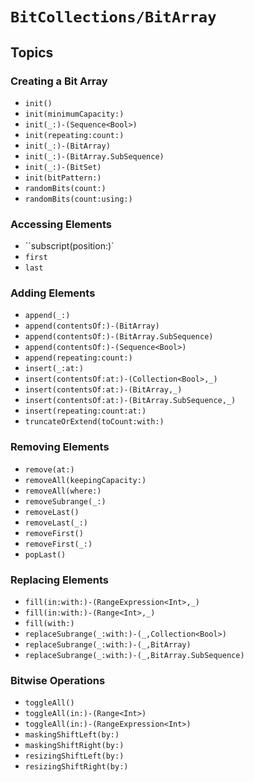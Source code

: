 # ``BitCollections/BitArray``

<!-- Summary -->

<!-- ## Overview -->

## Topics

### Creating a Bit Array

- ``init()``
- ``init(minimumCapacity:)``
- ``init(_:)-(Sequence<Bool>)``
- ``init(repeating:count:)``
- ``init(_:)-(BitArray)``
- ``init(_:)-(BitArray.SubSequence)``
- ``init(_:)-(BitSet)``
- ``init(bitPattern:)``
- ``randomBits(count:)``
- ``randomBits(count:using:)``

### Accessing Elements

- ``subscript(position:)`
- ``first``
- ``last``

### Adding Elements

- ``append(_:)``
- ``append(contentsOf:)-(BitArray)``
- ``append(contentsOf:)-(BitArray.SubSequence)``
- ``append(contentsOf:)-(Sequence<Bool>)``
- ``append(repeating:count:)``
- ``insert(_:at:)``
- ``insert(contentsOf:at:)-(Collection<Bool>,_)``
- ``insert(contentsOf:at:)-(BitArray,_)``
- ``insert(contentsOf:at:)-(BitArray.SubSequence,_)``
- ``insert(repeating:count:at:)``
- ``truncateOrExtend(toCount:with:)``

### Removing Elements

- ``remove(at:)``
- ``removeAll(keepingCapacity:)``
- ``removeAll(where:)``
- ``removeSubrange(_:)``
- ``removeLast()``
- ``removeLast(_:)``
- ``removeFirst()``
- ``removeFirst(_:)``
- ``popLast()``

### Replacing Elements

- ``fill(in:with:)-(RangeExpression<Int>,_)``
- ``fill(in:with:)-(Range<Int>,_)``
- ``fill(with:)``
- ``replaceSubrange(_:with:)-(_,Collection<Bool>)``
- ``replaceSubrange(_:with:)-(_,BitArray)``
- ``replaceSubrange(_:with:)-(_,BitArray.SubSequence)``

### Bitwise Operations

- ``toggleAll()``
- ``toggleAll(in:)-(Range<Int>)``
- ``toggleAll(in:)-(RangeExpression<Int>)``
- ``maskingShiftLeft(by:)``
- ``maskingShiftRight(by:)``
- ``resizingShiftLeft(by:)``
- ``resizingShiftRight(by:)``
